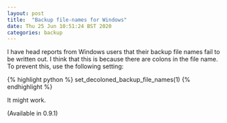 ```yaml
---
layout: post
title:  "Backup file-names for Windows"
date: Thu 25 Jun 10:51:24 BST 2020
categories: backup
---
```


I have head reports from Windows users that their backup file names fail to be written out.
I think that this is because there are colons in the file name. To prevent this, use
the following setting:

{% highlight python %}
set_decoloned_backup_file_names(1)
{% endhighlight %}

It might work.

(Available in 0.9.1)

